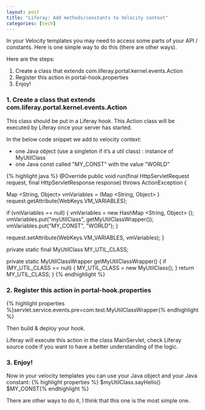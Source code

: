 ```yaml
---
layout: post
title: "Liferay: Add methods/constants to Velocity context"
categories: [tech]
---
```

In your Velocity templates you may need to access some parts of your API / constants. Here is one simple way to do this (there are other ways).

Here are the steps:

<ol>
<li>Create a class that extends com.liferay.portal.kernel.events.Action</li>
<li>Register this action in portal-hook.properties</li>
<li>Enjoy!</li>
</ol>

<!--more-->

<h3>1. Create a class that extends com.liferay.portal.kernel.events.Action</h3>

This class should be put in a Liferay hook. This Action class will be executed by Liferay once your server has started.

In the below code snippet we add to velocity context:
- one Java object (use a singleton if it’s a util class) : instance of MyUtilClass
- one Java const called "MY_CONST" with the value "WORLD"

{% highlight java %}
@Override
public void run(final HttpServletRequest request, final HttpServletResponse response) throws ActionException {

  Map <String, Object> vmVariables = (Map <String, Object> ) request.getAttribute(WebKeys.VM_VARIABLES);

  if (vmVariables == null) {
    vmVariables = new HashMap <String, Object> ();
    vmVariables.put("myUtilClass", getMyUtilClassWrapper());
    vmVariables.put("MY_CONST", "WORLD");
  }
  
  request.setAttribute(WebKeys.VM_VARIABLES, vmVariables);
}

private static final MyUtilClass MY_UTIL_CLASS;

private static MyUtilClassWrapper getMyUtilClassWrapper() {
  if (MY_UTIL_CLASS == null) {
    MY_UTIL_CLASS = new MyUtilClass();
  }
  return MY_UTIL_CLASS;
}
{% endhighlight %}

<h3>2. Register this action in portal-hook.properties</h3>

{% highlight properties %}servlet.service.events.pre=com.test.MyUtilClassWrapper{% endhighlight %}

Then build &amp; deploy your hook.

Liferay will execute this action in the class MainServlet, check Liferay source code if you want to have a better understanding of the logic.

<h3>3. Enjoy!</h3>

Now in your velocity templates you can use your Java object and your Java constant:
{% highlight properties %}
$myUtilClass.sayHello()
$MY_CONST{% endhighlight %}

There are other ways to do it, I think that this one is the most simple one.
